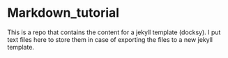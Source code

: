 # Markdown_tutorial
This is a repo that contains the content for a jekyll template (docksy). I put text files here to store them in case of exporting the files to a new jekyll template. 
